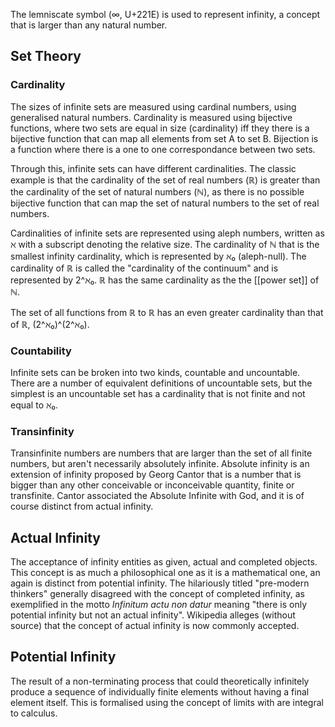 The lemniscate symbol (∞, U+221E) is used to represent infinity, a concept that is larger than any natural number.

## Set Theory

### Cardinality

The sizes of infinite sets are measured using cardinal numbers, using generalised natural numbers. Cardinality is measured using bijective functions, where two sets are equal in size (cardinality) iff they there is a bijective function that can map all elements from set A to set B. Bijection is  a function where there is a one to one correspondance between two sets.

Through this, infinite sets can have different cardinalities.  The classic example is that the cardinality of the set of real numbers (ℝ) is greater than the cardinality of the set of natural numbers (ℕ), as there is no possible bijective function that can map the set of natural numbers to the set of  real numbers.

Cardinalities of infinite sets are represented using aleph numbers, written as ℵ with a subscript denoting the relative size. The cardinality of ℕ that is the smallest infinity cardinality, which is represented by ℵ₀ (aleph-null). The cardinality of ℝ is called the "cardinality of the continuum" and is represented by 2^ℵ₀.  ℝ has the same cardinality as the the [[power set]] of ℕ.

The set of all functions from ℝ to ℝ has an even greater cardinality than that of ℝ,  (2^ℵ₀)^(2^ℵ₀).

### Countability

Infinite sets can be broken into two kinds, countable and uncountable.  There are a number of equivalent definitions of uncountable sets, but the simplest is an uncountable set has a cardinality that is not finite and not equal to ℵ₀.

### Transinfinity

Transinfinite numbers are numbers that are larger than the set of all finite numbers, but aren't necessarily absolutely infinite. Absolute infinity is an extension of infinity proposed by Georg Cantor that is a number that is bigger than any other conceivable or inconceivable quantity, finite or transfinite. Cantor associated the Absolute Infinite with God, and it is of course distinct from actual infinity.

## Actual Infinity

The acceptance of infinity entities as given, actual and completed objects.
This concept is as much a philosophical one as it is a mathematical one, an again is distinct from potential infinity.  The hilariously titled "pre-modern thinkers" generally disagreed with the concept of completed infinity, as exemplified in the motto *Infinitum actu non datur* meaning "there is only potential infinity but not an actual infinity". Wikipedia alleges (without source) that the concept of actual infinity is now commonly accepted.

## Potential Infinity

The result of a non-terminating process that could theoretically infinitely produce a sequence of individually finite elements without having a final element itself. This is formalised using the concept of limits with are integral to calculus.